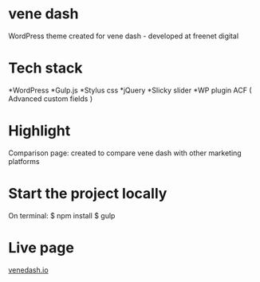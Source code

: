 # vene dash
   WordPress theme created for vene dash - developed at freenet digital
   
# Tech stack
*WordPress 
*Gulp.js
*Stylus css
*jQuery
*Slicky slider
*WP plugin ACF ( Advanced custom fields ) 
  
# Highlight
   Comparison page: created to compare vene dash with other marketing platforms
# Start the project locally
  On terminal:
     $ npm install
     $ gulp
# Live page
   [venedash.io](https://www.venedash.io "vene dash")
    
